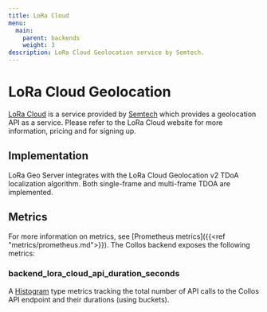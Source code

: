 ```yaml
---
title: LoRa Cloud
menu:
  main:
    parent: backends
    weight: 3
description: LoRa Cloud Geolocation service by Semtech.
---
```


# LoRa Cloud Geolocation

[LoRa Cloud](https://www.loracloud.com/) is a service provided by [Semtech](https://www.semtech.com/)
which provides a geolocation API as a service. Please refer to the LoRa Cloud
website for more information, pricing and for signing up.

## Implementation

LoRa Geo Server integrates with the LoRa Cloud Geolocation v2 TDoA localization
algorithm. Both single-frame and multi-frame TDOA are implemented.

## Metrics

For more information on metrics, see [Prometheus metrics]({{<ref "metrics/prometheus.md">}}).
The Collos backend exposes the following metrics:

### backend_lora_cloud_api_duration_seconds

A [Histogram](https://prometheus.io/docs/concepts/metric_types/#histogram) type
metrics tracking the total number of API calls to the Collos API endpoint and
their durations (using buckets).
